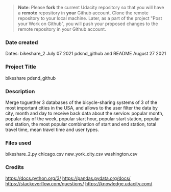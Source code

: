 >**Note**: Please **fork** the current Udacity repository so that you will have a **remote** repository in **your** Github account. Clone the remote repository to your local machine. Later, as a part of the project "Post your Work on Github", you will push your proposed changes to the remote repository in your Github account.

### Date created
Dates:
bikeshare_2 July 07 2021
pdsnd_github and README August 27 2021

### Project Title
bikeshare pdsnd_github

### Description
Merge toguether 3 databases of the bicycle-sharing systems of 3 of the most important cities in the USA, and allows to the user filter the data by city, month and day to receive back data about the service: popular month, popular day of the week, popular start hour, popular start station, popular end station, the most popular combination of start and end station, total travel time, mean travel time and user types.

### Files used
bikeshare_2.py
chicago.csv
new_york_city.csv
washington.csv

### Credits
https://docs.python.org/3/
https://pandas.pydata.org/docs/
https://stackoverflow.com/questions/
https://knowledge.udacity.com/
